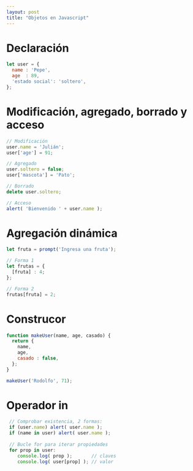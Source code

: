 ```yaml
---
layout: post
title: "Objetos en Javascript"
---
```


# Declaración
```js
let user = {
  name : 'Pepe',
  age  : 89,
  'estado social': 'soltero',
};
```

# Modificación, agregado, borrado y acceso
```js
// Modificación
user.name = 'Julián';
user['age'] = 91;

// Agregado
user.soltero = false;
user['mascota'] = 'Pato';

// Borrado
delete user.soltero;

// Acceso
alert( 'Bienvenido ' + user.name );
```

# Agregación dinámica
```js
let fruta = prompt('Ingresa una fruta');

// Forma 1
let frutas = {
  [fruta] : 4;
};

// Forma 2
frutas[fruta] = 2;
```

# Construcor
```js
function makeUser(name, age, casado) {
  return {
    name,
    age,
    casado : false,
  };
}

makeUser('Rodolfo', 71);
```

# Operador in
```js
 // Comprobar existencia, 2 formas:
 if (user.name) alert( user.name );
 if (name in user) alert( user.name );
 
 // Bucle for para iterar propiedades
 for prop in user:
    console.log( prop );       // claves
    console.log( user[prop] ); // valor
```
